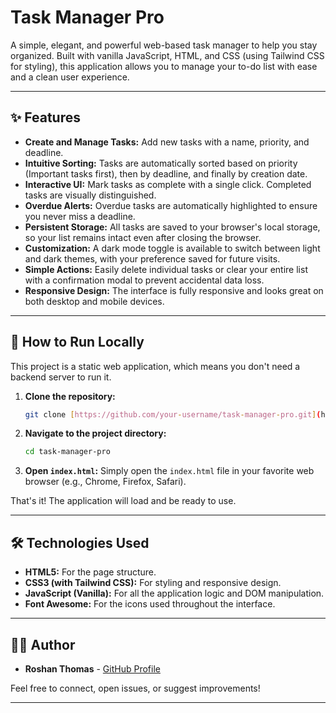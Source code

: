 # Task Manager Pro

A simple, elegant, and powerful web-based task manager to help you stay organized. Built with vanilla JavaScript, HTML, and CSS (using Tailwind CSS for styling), this application allows you to manage your to-do list with ease and a clean user experience.

---

## ✨ Features

* **Create and Manage Tasks:** Add new tasks with a name, priority, and deadline.
* **Intuitive Sorting:** Tasks are automatically sorted based on priority (Important tasks first), then by deadline, and finally by creation date.
* **Interactive UI:** Mark tasks as complete with a single click. Completed tasks are visually distinguished.
* **Overdue Alerts:** Overdue tasks are automatically highlighted to ensure you never miss a deadline.
* **Persistent Storage:** All tasks are saved to your browser's local storage, so your list remains intact even after closing the browser.
* **Customization:** A dark mode toggle is available to switch between light and dark themes, with your preference saved for future visits.
* **Simple Actions:** Easily delete individual tasks or clear your entire list with a confirmation modal to prevent accidental data loss.
* **Responsive Design:** The interface is fully responsive and looks great on both desktop and mobile devices.

---

## 🚀 How to Run Locally

This project is a static web application, which means you don't need a backend server to run it.

1.  **Clone the repository:**
    ```bash
    git clone [https://github.com/your-username/task-manager-pro.git](https://github.com/your-username/task-manager-pro.git)
    ```
2.  **Navigate to the project directory:**
    ```bash
    cd task-manager-pro
    ```
3.  **Open `index.html`:** Simply open the `index.html` file in your favorite web browser (e.g., Chrome, Firefox, Safari).

That's it! The application will load and be ready to use.

---

## 🛠️ Technologies Used

* **HTML5:** For the page structure.
* **CSS3 (with Tailwind CSS):** For styling and responsive design.
* **JavaScript (Vanilla):** For all the application logic and DOM manipulation.
* **Font Awesome:** For the icons used throughout the interface.

---

## 🧑‍💻 Author

* **Roshan Thomas** - [GitHub Profile](https://github.com/roshanthm)

Feel free to connect, open issues, or suggest improvements!

---


